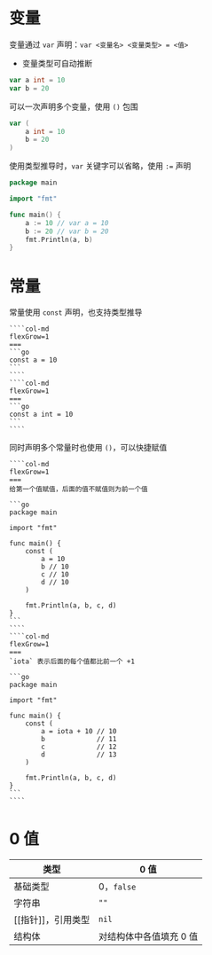 # 变量

变量通过 `var` 声明：`var <变量名> <变量类型> = <值>`
- 变量类型可自动推断

```go
var a int = 10
var b = 20
```

可以一次声明多个变量，使用 `()` 包围

```go
var (
    a int = 10
    b = 20
)
```

使用类型推导时，`var`  关键字可以省略，使用 `:=` 声明

```go
package main

import "fmt"

func main() {
    a := 10 // var a = 10  
    b := 20 // var b = 20
    fmt.Println(a, b)
}
```

# 常量

常量使用 `const` 声明，也支持类型推导


`````col
````col-md
flexGrow=1
===
```go
const a = 10
```
````
````col-md
flexGrow=1
===
```go
const a int = 10
```
````
`````

同时声明多个常量时也使用 `()`，可以快捷赋值

`````col
````col-md
flexGrow=1
===
给第一个值赋值，后面的值不赋值则为前一个值

```go
package main

import "fmt"

func main() {
	const (
		a = 10
		b // 10
		c // 10
		d // 10
	)

	fmt.Println(a, b, c, d)
}
```
````
````col-md
flexGrow=1
===
`iota` 表示后面的每个值都比前一个 +1

```go
package main

import "fmt"

func main() {
	const (
		a = iota + 10 // 10
		b             // 11
		c             // 12
		d             // 13
	)

	fmt.Println(a, b, c, d)
}
```
````
`````

# 0 值

| 类型          | 0 值           |
| ----------- | ------------- |
| 基础类型        | 0，`false`     |
| 字符串         | `""`          |
| [[指针]]，引用类型 | `nil`         |
| 结构体         | 对结构体中各值填充 0 值 |

